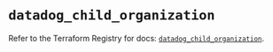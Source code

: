 # `datadog_child_organization`

Refer to the Terraform Registry for docs: [`datadog_child_organization`](https://registry.terraform.io/providers/datadog/datadog/3.43.1/docs/resources/child_organization).
